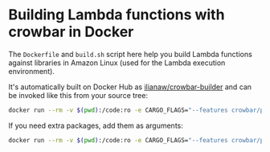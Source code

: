# Building Lambda functions with crowbar in Docker

The `Dockerfile` and `build.sh` script here help you build Lambda functions against libraries in Amazon Linux (used for the Lambda execution environment).

It's automatically built on Docker Hub as [ilianaw/crowbar-builder](https://hub.docker.com/r/ilianaw/crowbar-builder/) and can be invoked like this from your source tree:

```bash
docker run --rm -v $(pwd):/code:ro -e CARGO_FLAGS="--features crowbar/python3-sys" ilianaw/crowbar-builder > lambda.zip
```

If you need extra packages, add them as arguments:

```bash
docker run --rm -v $(pwd):/code:ro -e CARGO_FLAGS="--features crowbar/python3-sys" ilianaw/crowbar-builder openssl-devel > lambda.zip
```
